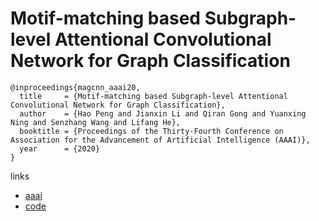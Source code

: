 # Motif-matching based Subgraph-level Attentional Convolutional Network for Graph Classification

```
@inproceedings{magcnn_aaai20,
  title     = {Motif-matching based Subgraph-level Attentional Convolutional Network for Graph Classification},
  author    = {Hao Peng and Jianxin Li and Qiran Gong and Yuanxing Ning and Senzhang Wang and Lifang He},
  booktitle = {Proceedings of the Thirty-Fourth Conference on Association for the Advancement of Artificial Intelligence (AAAI)},
  year      = {2020}
}
```

links
- [aaai](https://aaai.org/Papers/AAAI/2020GB/AAAI-PengH.4387.pdf)
- [code](https://github.com/RingBDStack/MA-GCNNs)
